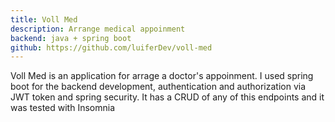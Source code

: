 ```yaml
---
title: Voll Med
description: Arrange medical appoinment
backend: java + spring boot
github: https://github.com/luiferDev/voll-med
---
```


Voll Med is an application for arrage a doctor's appoinment. I used spring boot for the backend development, authentication and authorization via JWT token and spring security. It has a CRUD of any of this endpoints and it was tested with Insomnia